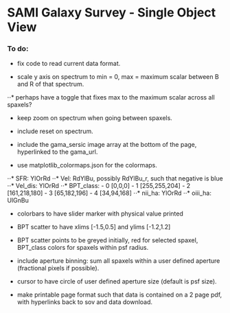 SAMI Galaxy Survey - Single Object View
=======================================

### To do:

* fix code to read current data format.

* scale y axis on spectrum to min = 0, max = maximum scalar between B and R of that spectrum.

⋅⋅* perhaps have a toggle that fixes max to the maximum scalar across all spaxels?

* keep zoom on spectrum when going between spaxels.

* include reset on spectrum.

* include the gama_sersic image array at the bottom of the page, hyperlinked to the gama_url.

* use matplotlib_colormaps.json for the colormaps. 

⋅⋅* SFR: YlOrRd
⋅⋅* Vel: RdYlBu, possibly RdYlBu_r, such that negative is blue
⋅⋅* Vel_dis: YlOrRd
⋅⋅* BPT_class: - 0 [0,0,0] - 1 [255,255,204] - 2 [161,218,180] - 3 [65,182,196] - 4 [34,94,168]
⋅⋅* nii_ha: YlOrRd
⋅⋅* oiii_ha: UlGnBu

* colorbars to have slider marker with physical value printed

* BPT scatter to have xlims [-1.5,0.5] and ylims [-1.2,1.2]

* BPT scatter points to be greyed initially, red for selected spaxel, BPT_class colors for spaxels within psf radius.

* include aperture binning: sum all spaxels within a user defined aperture (fractional pixels if possible).

* cursor to have circle of user defined aperture size (default is psf size).

* make printable page format such that data is contained on a 2 page pdf, with hyperlinks back to sov and data download. 